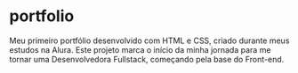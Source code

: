 # portfolio
Meu primeiro portfólio desenvolvido com HTML e CSS, criado durante meus estudos na Alura. Este projeto marca o início da minha jornada para me tornar uma Desenvolvedora Fullstack, começando pela base do Front-end.

